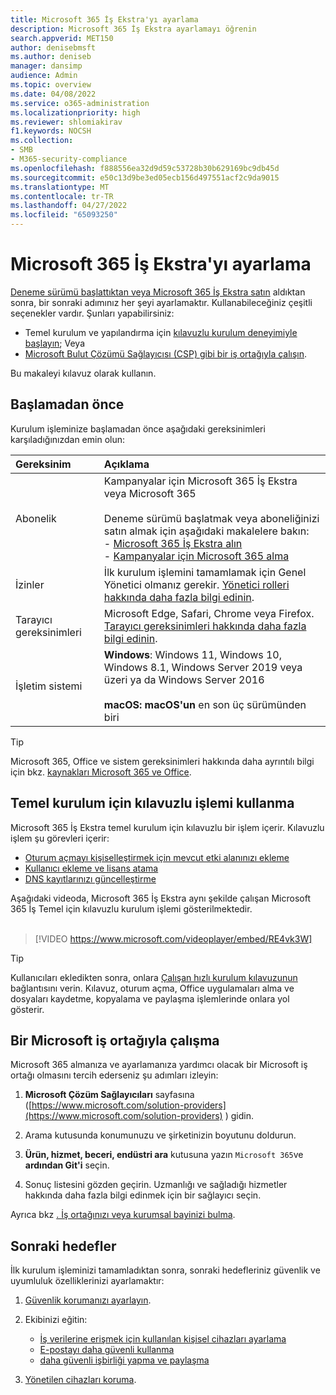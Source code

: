 ```yaml
---
title: Microsoft 365 İş Ekstra'yı ayarlama
description: Microsoft 365 İş Ekstra ayarlamayı öğrenin
search.appverid: MET150
author: denisebmsft
ms.author: deniseb
manager: dansimp
audience: Admin
ms.topic: overview
ms.date: 04/08/2022
ms.service: o365-administration
ms.localizationpriority: high
ms.reviewer: shlomiakirav
f1.keywords: NOCSH
ms.collection:
- SMB
- M365-security-compliance
ms.openlocfilehash: f888556ea32d9d59c53728b30b629169bc9db45d
ms.sourcegitcommit: e50c13d9be3ed05ecb156d497551acf2c9da9015
ms.translationtype: MT
ms.contentlocale: tr-TR
ms.lasthandoff: 04/27/2022
ms.locfileid: "65093250"
---
```

# <a name="set-up-microsoft-365-business-premium"></a>Microsoft 365 İş Ekstra'yı ayarlama

[Deneme sürümü başlattıktan veya Microsoft 365 İş Ekstra satın](get-microsoft-365-business-premium.md) aldıktan sonra, bir sonraki adımınız her şeyi ayarlamaktır. Kullanabileceğiniz çeşitli seçenekler vardır. Şunları yapabilirsiniz:

- Temel kurulum ve yapılandırma için [kılavuzlu kurulum deneyimiyle başlayın](#use-the-guided-process-for-basic-setup); Veya
- [Microsoft Bulut Çözümü Sağlayıcısı (CSP) gibi bir iş ortağıyla çalışın](#work-with-a-microsoft-partner).

Bu makaleyi kılavuz olarak kullanın.

## <a name="before-you-begin"></a>Başlamadan önce

Kurulum işleminize başlamadan önce aşağıdaki gereksinimleri karşıladığınızdan emin olun:

| Gereksinim | Açıklama |
|:---|:---|
| Abonelik | Kampanyalar için Microsoft 365 İş Ekstra veya Microsoft 365 <br/><br/> Deneme sürümü başlatmak veya aboneliğinizi satın almak için aşağıdaki makalelere bakın: <br/>- [Microsoft 365 İş Ekstra alın](get-microsoft-365-business-premium.md)<br/>- [Kampanyalar için Microsoft 365 alma](get-microsoft-365-campaigns.md) |
| İzinler  | İlk kurulum işlemini tamamlamak için Genel Yönetici olmanız gerekir. [Yönetici rolleri hakkında daha fazla bilgi edinin](../admin/add-users/about-admin-roles.md). |
| Tarayıcı gereksinimleri | Microsoft Edge, Safari, Chrome veya Firefox. [Tarayıcı gereksinimleri hakkında daha fazla bilgi edinin](https://www.microsoft.com/microsoft-365/microsoft-365-and-office-resources#coreui-heading-uyetipy).  |
| İşletim sistemi | **Windows**: Windows 11, Windows 10, Windows 8.1, Windows Server 2019 veya üzeri ya da Windows Server 2016<br/><br/>**macOS: macOS'un** en son üç sürümünden biri |

> [!TIP]
> Microsoft 365, Office ve sistem gereksinimleri hakkında daha ayrıntılı bilgi için bkz. [kaynakları Microsoft 365 ve Office](https://www.microsoft.com/microsoft-365/microsoft-365-and-office-resources).

## <a name="use-the-guided-process-for-basic-setup"></a>Temel kurulum için kılavuzlu işlemi kullanma

Microsoft 365 İş Ekstra temel kurulum için kılavuzlu bir işlem içerir. Kılavuzlu işlem şu görevleri içerir:

- [Oturum açmayı kişiselleştirmek için mevcut etki alanınızı ekleme](../admin/setup/setup-business-basic.md#add-your-domain-to-personalize-sign-in)
- [Kullanıcı ekleme ve lisans atama](../admin/add-users/add-users.md)
- [DNS kayıtlarınızı güncelleştirme](../admin/setup/setup-business-basic.md#connect-your-domain)

Aşağıdaki videoda, Microsoft 365 İş Ekstra aynı şekilde çalışan Microsoft 365 İş Temel için kılavuzlu kurulum işlemi gösterilmektedir.<br/><br/>

> [!VIDEO https://www.microsoft.com/videoplayer/embed/RE4vk3W]

> [!TIP]
> Kullanıcıları ekledikten sonra, onlara [Çalışan hızlı kurulum kılavuzunun](../admin/setup/employee-quick-setup.md) bağlantısını verin. Kılavuz, oturum açma, Office uygulamaları alma ve dosyaları kaydetme, kopyalama ve paylaşma işlemlerinde onlara yol gösterir.

## <a name="work-with-a-microsoft-partner"></a>Bir Microsoft iş ortağıyla çalışma

Microsoft 365 almanıza ve ayarlamanıza yardımcı olacak bir Microsoft iş ortağı olmasını tercih ederseniz şu adımları izleyin:

1. **Microsoft Çözüm Sağlayıcıları** sayfasına ([https://www.microsoft.com/solution-providers](https://www.microsoft.com/solution-providers) ) gidin.

2. Arama kutusunda konumunuzu ve şirketinizin boyutunu doldurun. 

3. **Ürün, hizmet, beceri, endüstri ara** kutusuna yazın `Microsoft 365`ve **ardından Git'i** seçin.

4. Sonuç listesini gözden geçirin. Uzmanlığı ve sağladığı hizmetler hakkında daha fazla bilgi edinmek için bir sağlayıcı seçin.

Ayrıca bkz [. İş ortağınızı veya kurumsal bayinizi bulma](../admin/manage/find-your-partner-or-reseller.md).

## <a name="next-objectives"></a>Sonraki hedefler

İlk kurulum işleminizi tamamladıktan sonra, sonraki hedefleriniz güvenlik ve uyumluluk özelliklerinizi ayarlamaktır:

1. [Güvenlik korumanızı ayarlayın](m365bp-security-overview.md).

2. Ekibinizi eğitin:

   - [İş verilerine erişmek için kullanılan kişisel cihazları ayarlama](m365bp-devices-overview.md)
   - [E-postayı daha güvenli kullanma](m365bp-protect-email-overview.md)
   - [daha güvenli işbirliği yapma ve paylaşma](m365bp-collaborate-share-securely.md)

3. [Yönetilen cihazları koruma](m365bp-protect-devices.md).

